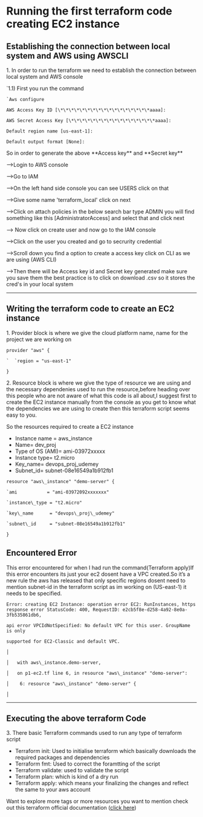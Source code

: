 ﻿# Running the first terraform code creating EC2 instance


## Establishing the connection between local system and AWS using AWSCLI

1\. In order to run the terraform we need to establish the connection between local system and AWS console

`1.1) First you run the command
```
`Aws configure

AWS Access Key ID [\*\*\*\*\*\*\*\*\*\*\*\*\*\*\*\*\*aaaa]:

AWS Secret Access Key [\*\*\*\*\*\*\*\*\*\*\*\*\*\*\*\*aaaa]:

Default region name [us-east-1]:

Default output format [None]:
```
So in order to generate the above \*\*Access key\*\* and \*\*Secret key\*\*

-->Login to AWS console

-->Go to IAM

-->On the left hand side console you can see USERS click on that

-->Give some name 'terraform\_local' click on next

-->Click on attach policies in the below search bar type ADMIN you will find something like this [AdministratorAccess] and select that and click next

--> Now click on create user and now go to the IAM console

-->Click on the user you created and go to secrurity credential

-->Scroll down you find a option to create a access key click on CLI as we are using (AWS CLI)

-->Then there will be Access key id and Secret key generated make sure you save them the best practice is to click on download .csv so it stores the cred's in your local system

------------------------------------------------------------------------------------------------------------------------------------------------------------------------------------------------------------
## Writing the terraform code to create an EC2 instance

1\. Provider block is where we give the cloud platform name, name for the project we are working on 
```
provider "aws" {

`  `region = "us-east-1"

}
```
2\. Resource block is where we give the type of resource we are using and the necessary dependenies used to run the resource,before heading over this people who are not aware of what this code is all about,I suggest first to create the EC2 instance manually from the console as you get to know what the dependencies we are using to create then this terraform script seems easy to you.

So the resources required to create a EC2 instance

- Instance name = aws\_instance
- Name= dev\_proj
- Type of OS (AMI)= ami-03972xxxxx
- Instance type= t2.micro
- Key\_name= devops\_proj\_udemey
- Subnet\_id= subnet-08e16549a1b912fb1
```
resource "aws\_instance" "demo-server" {

`ami           = "ami-03972092xxxxxxx"

`instance\_type = "t2.micro"

`key\_name      = "devops\_proj\_udemey"

`subnet\_id     = "subnet-08e16549a1b912fb1"

}
```
## Encountered Error

This error encountered for when I had run the command(Terraform apply)If this error encounters its just your ec2 dosent have a VPC created.So it’s a new rule the aws has released that only specific regions dosent need to mention subnet-id in the terraform script as im working on (US-east-1) it needs to be specified.
```
Error: creating EC2 Instance: operation error EC2: RunInstances, https response error StatusCode: 400, RequestID: e2cb5f8e-d258-4a92-8e0a-3fb535861db6, 

api error VPCIdNotSpecified: No default VPC for this user. GroupName is only 

supported for EC2-Classic and default VPC.

│

│   with aws\_instance.demo-server,

│   on p1-ec2.tf line 6, in resource "aws\_instance" "demo-server":

│    6: resource "aws\_instance" "demo-server" {

│
```
-----------------------------------------------------------------------------------------------------------------------------------------------------------------------------------------------------------

## Executing the above terraform Code

3\. There basic Terraform commands used to run any type of terraform script

- Terraform init: Used to initialise terraform which basically downloads the required packages and dependencies 
- Terraform fmt: Used to correct the foramtting of the script
- Terraform validate: used to validate the script
- Terraform plan: which is kind of a dry run
- Terraform apply: which means your finalizing the changes and reflect the same to your aws account

Want to explore more tags or more resources you want to mention check out this terraform official documentation ([click here](https://registry.terraform.io/providers/hashicorp/aws/latest/docs/resources/instance))
